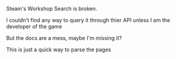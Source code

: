 Steam's Workshop Search is broken.

I couldn't find any way to query it through thier API unless I am the developer of the game

But the docs are a mess, maybe I'm missing it?

This is just a quick way to parse the pages

